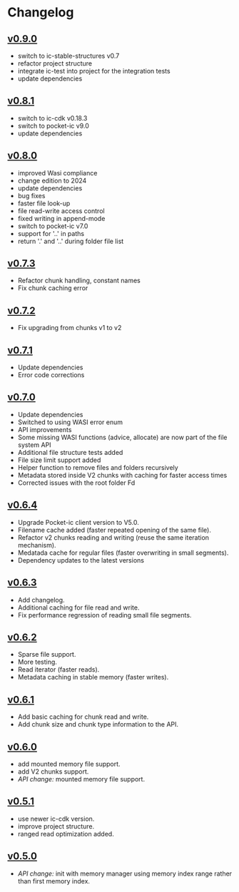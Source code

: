 # Changelog

## [v0.9.0]
- switch to ic-stable-structures v0.7
- refactor project structure
- integrate ic-test into project for the integration tests
- update dependencies


## [v0.8.1]
- switch to ic-cdk v0.18.3
- switch to pocket-ic v9.0
- update dependencies


## [v0.8.0]
- improved Wasi compliance
- change edition to 2024
- update dependencies
- bug fixes
- faster file look-up
- file read-write access control
- fixed writing in append-mode
- switch to pocket-ic v7.0
- support for '..' in paths
- return '.' and '..' during folder file list


## [v0.7.3]
- Refactor chunk handling, constant names
- Fix chunk caching error


## [v0.7.2]
- Fix upgrading from chunks v1 to v2


## [v0.7.1]
- Update dependencies
- Error code corrections

## [v0.7.0]
- Update dependencies
- Switched to using WASI error enum
- API improvements
- Some missing WASI functions (advice, allocate) are now part of the file system API
- Additional file structure tests added
- File size limit support added
- Helper function to remove files and folders recursively
- Metadata stored inside V2 chunks with caching for faster access times
- Corrected issues with the root folder Fd


## [v0.6.4]
- Upgrade Pocket-ic client version to V5.0.
- Filename cache added (faster repeated opening of the same file).
- Refactor v2 chunks reading and writing (reuse the same iteration mechanism).
- Medatada cache for regular files (faster overwriting in small segments).
- Dependency updates to the latest versions


## [v0.6.3]
- Add changelog.
- Additional caching for file read and write.
- Fix performance regression of reading small file segments.

## [v0.6.2]
- Sparse file support.
- More testing.
- Read iterator (faster reads).
- Metadata caching in stable memory (faster writes).

## [v0.6.1]
- Add basic caching for chunk read and write.
- Add chunk size and chunk type information to the API.

## [v0.6.0]
- add mounted memory file support.
- add V2 chunks support.
- *API change:* mounted memory file support.

## [v0.5.1]
- use newer ic-cdk version.
- improve project structure.
- ranged read optimization added.

## [v0.5.0]
- *API change:* init with memory manager using memory index range rather than first memory index.

[unreleased]: https://github.com/wasm-forge/stable-fs/compare/v0.9.0...main
[v0.9.0]: https://github.com/wasm-forge/stable-fs/compare/v0.8.1...v0.9.0
[v0.8.1]: https://github.com/wasm-forge/stable-fs/compare/v0.8.0...v0.8.1
[v0.8.0]: https://github.com/wasm-forge/stable-fs/compare/v0.7.3...v0.8.0
[v0.7.3]: https://github.com/wasm-forge/stable-fs/compare/v0.7.2...v0.7.3
[v0.7.2]: https://github.com/wasm-forge/stable-fs/compare/v0.7.1...v0.7.2
[v0.7.1]: https://github.com/wasm-forge/stable-fs/compare/v0.7.0...v0.7.1
[v0.7.0]: https://github.com/wasm-forge/stable-fs/compare/v0.6.4...v0.7.0
[v0.6.4]: https://github.com/wasm-forge/stable-fs/compare/v0.6.3...v0.6.4
[v0.6.3]: https://github.com/wasm-forge/stable-fs/compare/v0.6.2...v0.6.3
[v0.6.2]: https://github.com/wasm-forge/stable-fs/compare/v0.6.1...v0.6.2
[v0.6.1]: https://github.com/wasm-forge/stable-fs/compare/v0.6.0...v0.6.1
[v0.6.0]: https://github.com/wasm-forge/stable-fs/compare/v0.5.1...v0.6.0
[v0.5.1]: https://github.com/wasm-forge/stable-fs/compare/v0.5.0...v0.5.1
[v0.5.0]: https://github.com/wasm-forge/stable-fs/compare/v0.4.0...v0.5.0

